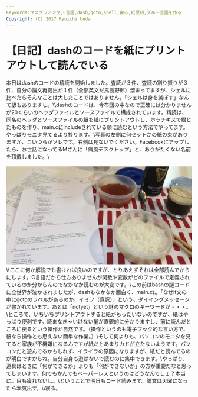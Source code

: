 ```yaml
---
Keywords:プログラミング,C言語,dash,goto,shell,寝る,紙便利,グルー言語を作る
Copyright: (C) 2017 Ryuichi Ueda
---
```


# 【日記】dashのコードを紙にプリントアウトして読んでいる
本日はdashのコードの精読を開始しました。査読が３件、査読の割り振りが３件、自分の論文再提出が１件（全部英文だ馬鹿野郎）溜まってますが、シェルに比べたらそんなことは大したことではありません。「シェルは身を滅ぼす」なんて諺もありますし。\\<!--more-->\\dashのコードは、今布団の中なので正確には分かりませんが20くらいのヘッダファイルとソースファイルで構成されています。精読は、同名のヘッダとソースファイルの組を紙にプリントアウトし、ホッチキスで綴じたものを作り、main.cにincludeされている順に読むという方法でやってます。やっぱりモニタ見てるより捗ります。\\写真の左側に何セットかの紙の束がありますが、こいつらがソレです。右側は見ないでください。Facebookにアップしたら、お世話になってるMさんに「痛風デスクトップ」と、ありがたくない名前を頂戴しました。\\<br /><br /><a href="IMG_1786.jpg"><img src="IMG_1786.jpg" alt="IMG_1786.JPG" class="alignnone size-full" /></a>\\\ここに何か解説でも書ければ良いのですが、とりあえずそれは全部読んでからにします。C言語だから仕方ありませんが関数や変数がどのファイルで定義されているのか分からんのでなかなか読むのが大変です。\\この前はbashの謎コードに全世界が泣かされましたが、dashもなかなか面白く、main.cに「なぜif文の中にgotoのラベルがあるのか、イミフ（意訳）」という、ダイイングメッセージが書かれています。あとは「notyet」という謎のマクロのキーワードが・・・。\\ところで、いちいちプリントアウトすると紙がもったいないのですが、紙はやっぱり便利です。読まなきゃいけない量が直観的に分かりますし、前に読んだところに戻るという操作が自然です。（操作というのも電子ブック的な言い方で、紙なら操作とも思えない簡単な作業。）\\そして何よりも、パソコンのモニタを見てると家族が不機嫌になるんですが紙だとあまりカドが立たないようです。パソコンだと遊んでるかもしれず、イライラの原因になりますが、紙だと読んでるのが明白ですからね。自分自身も遊ばないで読むのに集中できます。\\やっぱり、道具はときに「何ができるか」よりも「何ができないか」の方が重要だなと思ってしまいます。何でもかんでもペーパーレスというのはどうなんでしょ？本当に。目も疲れないし。\\ということで明日もコード読みます。論文は火曜になったら本気出す。\\\\寝る。
